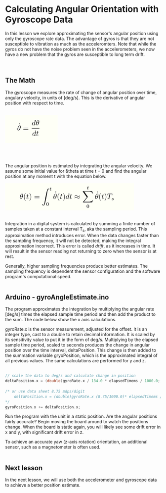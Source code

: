 # Calculating Angular Orientation with Gyroscope Data

In this lesson we explore approximating the sensor's angular position using only the gyroscope rate data. The advantage of gyros is that they are not susceptible to vibration as much as the acceleromters. Note that while the gyros do not have the noise problem seen in the accelerometers, we now have a new problem that the gyros are susceptible to long term drift.  
</br></br>

## The Math

The gyroscope measures the rate of change of angular position over time, angulary velocity, in units of [deg/s]. This is the derivative of angular position with respect to time.</br></br>

![Derivative](./images/derivative.png "angular velocity derivative")

</br></br>

The angular position is estimated by integrating the angular velocity. We assume some initial value for &theta at time t = 0 and find the angular position at any moment t with the equation below.


![Integral](./images/integral.png "angular position integral")
</br></br>

Integration in a digital system is calculated by summing a finite number of samples taken at a constant interval T<sub>s</sub>, aka the sampling period. This approximation method introduces error. When the data changes faster than the sampling frequency, it will not be detected, making the integral approximation incorrect. This error is called *drift*, as it increases in time. It will result in the sensor reading not returning to zero when the sensor is at rest. 

Generally, higher sampling frequencies produce better estimates. The sampling frequency is dependent the sensor configuration and the software program's computational speed.</br></br>

## Arduino - gyroAngleEstimate.ino

The program approximates the integration by multiplying the angular rate [deg/s] times the elapsed sample time period and then add the product to the sum. The code below show the x axis calculations.</br>

gyroRate.x is the sensor measurement, adjusted for the offset. It is an integer type, cast to a double to retain decimal information. It is scaled by its sensitivity value to put it in the form of deg/s. Multiplying by the elapsed sample time period, scaled to seconds produces the change in angular position over the time interval, deltaPosition. This change is then added to the summation variable gryoPosition, which is the approximated integral of all previous values. The same calculations are performed for y and z.</br></br>

```cpp
// scale the data to deg/s and calculate change in position
deltaPosition.x = (double)gyroRate.x / 134.0 * elapsedTimems / 1000.0;

/* or use data sheet 8.75 mdps/digit
    deltaPosition.x = (double)gyroRate.x (8.75/1000.0)* elapsedTimems / 1000.0;
*/
gyroPosition.x += deltaPosition.x;
```

Run the program with the unit in a static position. Are the angular positions fairly accurate? Begin moving the board around to watch the positions change. When the board is static again, you will likely see some drift error in x and y, with significant drift error in z.

To achieve an accurate yaw (z-axis rotation) orientation, an additional sensor, such as a magnetometer is often used.</br></br>

## Next lesson

In the next lesson, we will use both the accelerometer and gyroscope data to achieve a better position estimate.  
